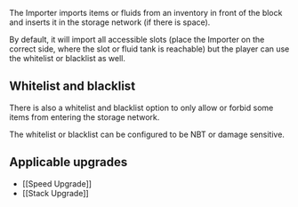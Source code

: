 The Importer imports items or fluids from an inventory in front of the block and inserts it in the storage network (if there is space).

By default, it will import all accessible slots (place the Importer on the correct side, where the slot or fluid tank is reachable) but the player can use the whitelist or blacklist as well.

## Whitelist and blacklist
There is also a whitelist and blacklist option to only allow or forbid some items from entering the storage network.

The whitelist or blacklist can be configured to be NBT or damage sensitive.

## Applicable upgrades
- [[Speed Upgrade]]
- [[Stack Upgrade]]
